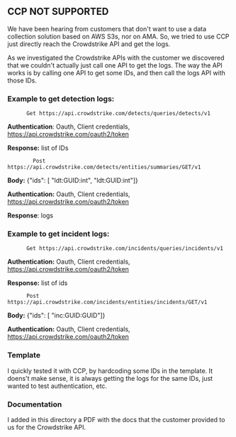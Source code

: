 <h2>CCP NOT SUPPORTED</h2>


We have been hearing from customers that don't want to use a data collection solution based on AWS S3s, nor on AMA. So, we tried to use CCP just directly reach the Crowdstrike API and get the logs. 

As we investigated the Crowdstrike APIs with the customer we discovered that we couldn't actually just call one API to get the logs. The way the API works is by calling one API to get some IDs, and then call the logs API with those IDs.

<h3>Example to get detection logs:</h3>

          Get https://api.crowdstrike.com/detects/queries/detects/v1

**Authentication**: Oauth, Client credentials, https://api.crowdstrike.com/oauth2/token

**Response:** list of IDs

            Post https://api.crowdstrike.com/detects/entities/summaries/GET/v1
  
**Body:** {"ids": [ "ldt:GUID:int", "ldt:GUID:int"]}

**Authentication:** Oauth, Client credentials, https://api.crowdstrike.com/oauth2/token

**Response**: logs

<h3>Example to get incident logs:</h3>

          Get https://api.crowdstrike.com/incidents/queries/incidents/v1

**Authentication:** Oauth, Client credentials, https://api.crowdstrike.com/oauth2/token

**Response:** list of ids

          Post https://api.crowdstrike.com/incidents/entities/incidents/GET/v1

**Body:** {"ids": [ "inc:GUID:GUID"]}

**Authentication:** Oauth, Client credentials, https://api.crowdstrike.com/oauth2/token

<h3>Template</h3>

I quickly tested it with CCP, by hardcoding some IDs in the template. It doens't make sense, it is always getting the logs for the same IDs, just wanted to test authentication, etc.

<h3>Documentation</h3>

I added in this directory a PDF with the docs that the customer provided to us for the Crowdstrike API.
